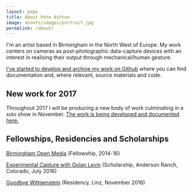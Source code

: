 ```yaml
---
layout: page
title: About Pete Ashton
image: assets/images/portrait.jpg
permalink: /about/
---
```


I'm an artist based in Birmingham in the North West of Europe. My work centers on cameras as post-photographic data-capture devices with an interest in realising their output through mechanical/human gesture.

[I've started to develop and archive my work on Github](https://github.com/peteash10/Artworks) where you can find documentation and, where relevant, source materials and code. 

## New work for 2017

Throughout 2017 I will be producing a new body of work culminating in a solo show in November. [The work is being developed and documented here.](https://github.com/peteash10/2017-body-of-work) 

## Fellowships, Residencies and Scholarships

[Birmingham Open Media](http://www.bom.org.uk/bom-fellows/) (Fellowship, 2014-16)

[Experimental Capture with Golan Levin](http://golancourses.net/capture2016/) (Scholarship, Anderson Ranch, Colorado, July 2016)

[Goodbye Wittgenstein](http://peteashton.com/art/goodbye_wittgenstein/) (Residency, Linz, November 2016)


